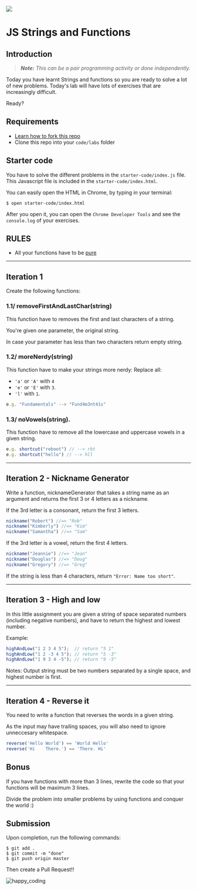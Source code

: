 ![](https://user-images.githubusercontent.com/970858/63474771-d6734700-c469-11e9-83bb-9429da563909.png)


# JS Strings and Functions

## Introduction

> ***Note:*** _This can be a pair programming activity or done independently._

Today you have learnt Strings and functions so you are ready to solve a lot of new problems. Today's lab will have lots of exercises that are increasingly difficult.

Ready?

## Requirements

- [Learn how to fork this repo](https://guides.github.com/activities/forking/)
- Clone this repo into your `code/labs` folder

## Starter code

You have to solve the different problems in the `starter-code/index.js` file. This Javascript file is included in the `starter-code/index.html`. 

You can easily open the HTML in Chrome, by typing in your terminal:
 
 ```
 $ open starter-code/index.html
 ```

After you open it, you can open the `Chrome Developer Tools` and see the `console.log`  of your exercises.



## **RULES**

 - All your functions have to be [pure](https://medium.com/javascript-scene/master-the-javascript-interview-what-is-a-pure-function-d1c076bec976)


---
## Iteration 1

Create the following functions:

### 1.1/ **removeFirstAndLastChar(string)**

This function have to removes the first and last characters of a string. 

You're given one parameter, the original string. 

In case your parameter has less than two characters return empty string.

### 1.2/ **moreNerdy(string)** 

This function have to make your strings more nerdy: Replace all:
  - `'a'` or `'A'` with `4`
  - `'e'` or `'E'` with `3`.
  - `'l'` with `1`. 
  
```js
e.g. "Fundamentals" --> "Fund4m3nt41s"
``` 

### 1.3/ **noVowels(string)**. 

This function have to remove all the lowercase and uppercase vowels in a given string.

```js
e.g. shortcut("reboot") // --> rbt
e.g. shortcut("hello") // --> hll
``` 

---

## Iteration 2 - Nickname Generator

Write a function, nicknameGenerator that takes a string name as an argument and returns the first 3 or 4 letters as a nickname.

If the 3rd letter is a consonant, return the first 3 letters.

```js
nickname("Robert") //=> "Rob"
nickname("Kimberly") //=> "Kim"
nickname("Samantha") //=> "Sam"
```

If the 3rd letter is a vowel, return the first 4 letters.

```js
nickname("Jeannie") //=> "Jean"
nickname("Douglas") //=> "Doug"
nickname("Gregory") //=> "Greg"
```

If the string is less than 4 characters, return `"Error: Name too short"`.

--- 

## Iteration 3 - High and low

In this little assignment you are given a string of space separated numbers (including negative numbers), and have to return the highest and lowest number.

Example:
```js
highAndLow("1 2 3 4 5");  // return "5 1"
highAndLow("1 2 -3 4 5"); // return "5 -3"
highAndLow("1 9 3 4 -5"); // return "9 -5"
```

Notes:
Output string must be two numbers separated by a single space, and highest number is first.

--- 

## Iteration 4 - Reverse it

You need to write a function that reverses the words in a given string.

As the input may have trailing spaces, you will also need to ignore unneccesary whitespace.

```js
reverse('Hello World') == 'World Hello'
reverse('Hi    There.') == 'There. Hi'
```

## Bonus

If you have functions with more than 3 lines, rewrite the code so that your functions will be maximum 3 lines.

Divide the problem into smaller problems by using functions and conquer the world :) 


## Submission

Upon completion, run the following commands:

```
$ git add .
$ git commit -m "done"
$ git push origin master
```

Then create a Pull Request!!

![happy_coding](https://user-images.githubusercontent.com/970858/63899010-c23fc480-c9ea-11e9-84a2-542907e42362.png)